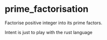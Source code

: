 # prime_factorisation
Factorise positive integer into its prime factors. 

Intent is just to play with the rust language
